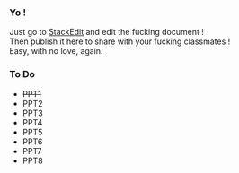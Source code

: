 ### Yo !

Just go to [StackEdit](https://stackedit.io/editor#) and edit the fucking document !  
Then publish it here to share with your fucking classmates !  
Easy, with no love, again.

### To Do

- ~~PPT1~~
- PPT2
- PPT3
- PPT4
- PPT5
- PPT6
- PPT7
- PPT8

